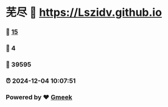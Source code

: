 # 芜尽 :link: https://Lszidv.github.io 
### :page_facing_up: [15](https://Lszidv.github.io/tag.html) 
### :speech_balloon: 4 
### :hibiscus: 39595 
### :alarm_clock: 2024-12-04 10:07:51 
### Powered by :heart: [Gmeek](https://github.com/Meekdai/Gmeek)
